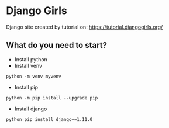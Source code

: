 # Django Girls
Django site created by tutorial on: https://tutorial.djangogirls.org/
## What do you need to start?
* Install python
* Install venv
```
python -m venv myvenv
```
* Install pip
```
python -m pip install --upgrade pip
```
* Install django
```
python pip install django~=1.11.0
```
